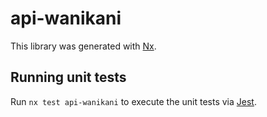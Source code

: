 # api-wanikani

This library was generated with [Nx](https://nx.dev).

## Running unit tests

Run `nx test api-wanikani` to execute the unit tests via [Jest](https://jestjs.io).
